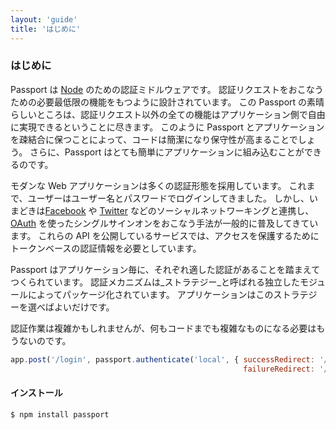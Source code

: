 ```yaml
---
layout: 'guide'
title: 'はじめに'
---
```


### はじめに

Passport は [Node](http://nodejs.org/) のための認証ミドルウェアです。
認証リクエストをおこなうための必要最低限の機能をもつように設計されています。
この Passport の素晴らしいところは、認証リクエスト以外の全ての機能はアプリケーション側で自由に実現できるということに尽きます。
このように Passport とアプリケーションを疎結合に保つことによって、コードは簡潔になり保守性が高まることでしょう。
さらに、Passport はとても簡単にアプリケーションに組み込むことができるのです。

モダンな Web アプリケーションは多くの認証形態を採用しています。
これまで、ユーザーはユーザー名とパスワードでログインしてきました。
しかし、いまどきは[Facebook](https://www.facebook.com/) や [Twitter](https://twitter.com/) などのソーシャルネットワーキングと連携し、 [OAuth](http://oauth.net/) を使ったシングルサインオンをおこなう手法が一般的に普及してきています。
これらの API を公開しているサービスでは、アクセスを保護するためにトークンベースの認証情報を必要としています。

Passport はアプリケーション毎に、それぞれ適した認証があることを踏まえてつくられています。
認証メカニズムは_ストラテジー_と呼ばれる独立したモジュールによってパッケージ化されています。
アプリケーションはこのストラテジーを選べばよいだけです。

認証作業は複雑かもしれませんが、何もコードまでも複雑なものになる必要はもうないのです。

```javascript
app.post('/login', passport.authenticate('local', { successRedirect: '/',
                                                    failureRedirect: '/login' }));
```

#### インストール

```bash
$ npm install passport
```
